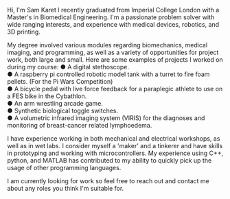 Hi, I'm Sam Karet
I recently graduated from Imperial College London with a Master's in Biomedical Engineering.
I'm a passionate problem solver with wide ranging interests, and experience with medical devices, robotics, and 3D printing.

My degree involved various modules regarding biomechanics, medical imaging, and programming, as well as a variety of opportunities for project work, both large and small. Here are some examples of projects I worked on during my course:
● A digital stethoscope.  
● A raspberry pi controlled robotic model tank with a turret to fire foam pellets. (For the Pi Wars Competition)  
● A bicycle pedal with live force feedback for a paraplegic athlete to use on a FES bike in the Cybathlon.  
● An arm wrestling arcade game.  
● Synthetic biological toggle switches.  
● A volumetric infrared imaging system (VIRIS) for the diagnoses and monitoring of breast-cancer related lymphoedema.  

I have experience working in both mechanical and electrical workshops, as well as in wet labs. I consider myself a 'maker' and a tinkerer and have skills in prototyping and working with microcontrollers. My experience using C++, python, and MATLAB has contributed to my ability to quickly pick up the usage of other programming languages.

I am currently looking for work so feel free to reach out and contact me about any roles you think I'm suitable for.
